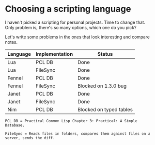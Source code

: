 # Choosing a scripting language

I haven't picked a scripting for personal projects. Time to change that.  
Only problem is, there's so many options, which one do you pick?

Let's write some problems in the ones that look interesting and compare notes.

| Language | Implementation | Status                  |
| -------- | -------------- | ----------------------- |
| Lua      | PCL DB         | Done                    |
| Lua      | FileSync       | Done                    |
| Fennel   | PCL DB         | Done                    |
| Fennel   | FileSync       | Blocked on 1.3.0 bug    |
| Janet    | PCL DB         | Done                    |
| Janet    | FileSync       | Done                    |
| Nim      | PCL DB         | Blocked on typed tables |

```
PCL DB = Practical Common Lisp Chapter 3: Practical: A Simple Database.

FileSync = Reads files in folders, compares them against files on a server, sends the diff.
```
